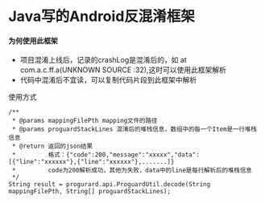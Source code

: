 Java写的Android反混淆框架
===

#### 为何使用此框架
 - 项目混淆上线后，记录的crashLog是混淆后的，如 at com.a.c.ff.a(UNKNOWN SOURCE :32),这时可以使用此框架解析
 - 代码中混淆后不宜读，可以复制代码片段到此框架中解析

使用方式
````
/**
 * @params mappingFilePth mapping文件的路径
 * @params proguardStackLines 混淆后的堆栈信息，数组中的每一个Item是一行堆栈信息
 * @return 返回的json结果
 *         格式：{"code":200,"message":"xxxxx","data":[{"line":"xxxxxx"},{"line":"xxxxxx"},.......]}
 *         code为200解析成功，其他为失败，data中的line是每行解析后的堆栈信息
 */
String result = progurard.api.ProguardUtil.decode(String mappingFilePth, String[] proguardStackLines);
````

